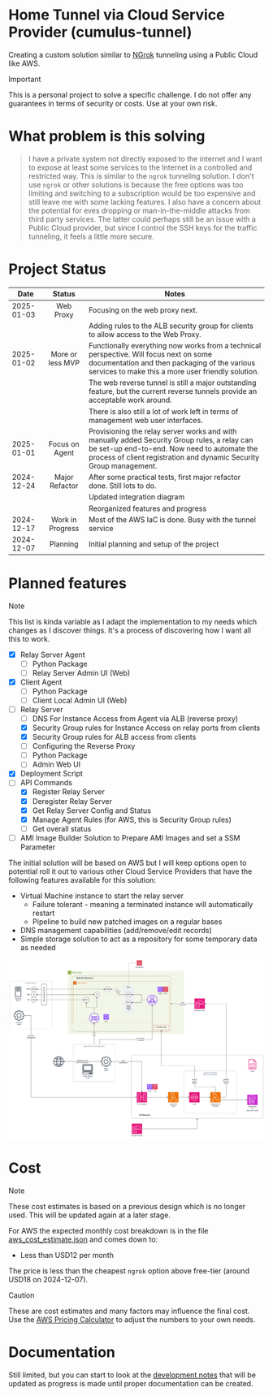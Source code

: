 # Home Tunnel via Cloud Service Provider (cumulus-tunnel)

Creating a custom solution similar to [NGrok](https://ngrok.com/our-product/secure-tunnels) tunneling using a Public Cloud like AWS.

> [!IMPORTANT]  
> This is a personal project to solve a specific challenge. I do not offer any guarantees in terms of security or costs. Use at your own risk.

# What problem is this solving

> I have a private system not directly exposed to the internet and I want to expose at least some services to the Internet 
> in a controlled and restricted way. This is similar to the `ngrok` tunneling solution. I don't use `ngrok` or other 
> solutions is because the free options was too limiting and switching to a subscription would be too expensive and still 
> leave me with some lacking features. I also have a concern about the potential for eves dropping or man-in-the-middle 
> attacks from third party services. The latter could perhaps still be an issue with a Public Cloud provider, but since I 
> control the SSH keys for the traffic tunneling, it feels a little more secure.

# Project Status

| Date       | Status           | Notes                                                                                                                                                                                                              |
|------------|:----------------:|--------------------------------------------------------------------------------------------------------------------------------------------------------------------------------------------------------------------|
| 2025-01-03 | Web Proxy        | Focusing on the web proxy next.                                                                                                                                                                                    |
|            |                  | Adding rules to the ALB security group for clients to allow access to the Web Proxy.                                                                                                                               |
| 2025-01-02 | More or less MVP | Functionally everything now works from a technical perspective. Will focus next on some documentation and then packaging of the various services to make this a more user friendly solution.                       |
|            |                  | The web reverse tunnel is still a major outstanding feature, but the current reverse tunnels provide an acceptable work around.                                                                                    |
|            |                  | There is also still a lot of work left in terms of management web user interfaces.                                                                                                                                 |
| 2025-01-01 | Focus on Agent   | Provisioning the relay server works and with manually added Security Group rules, a relay can be set-up end-to-end. Now need to automate the process of client registration and dynamic Security Group management. |
| 2024-12-24 | Major Refactor   | After some practical tests, first major refactor done. Still lots to do.                                                                                                                                           |
|            |                  | Updated integration diagram                                                                                                                                                                                        |
|            |                  | Reorganized features and progress                                                                                                                                                                                  |
| 2024-12-17 | Work in Progress | Most of the AWS IaC is done. Busy with the tunnel service                                                                                                                                                          |
| 2024-12-07 | Planning         | Initial planning and setup of the project                                                                                                                                                                          |

# Planned features

> [!NOTE]  
> This list is kinda variable as I adapt the implementation to my needs which changes as I discover things. It's a process of discovering how I want all this to work.

* [X] Relay Server Agent
  * [ ] Python Package
  * [ ] Relay Server Admin UI (Web)
* [X] Client Agent
  * [ ] Python Package
  * [ ] Client Local Admin UI (Web)
* [ ] Relay Server
  * [ ] DNS For Instance Access from Agent via ALB (reverse proxy)
  * [X] Security Group rules for Instance Access on relay ports from clients
  * [X] Security Group rules for ALB access from clients
  * [ ] Configuring the Reverse Proxy
  * [ ] Python Package
  * [ ] Admin Web UI
* [X] Deployment Script
* [ ] API Commands
  * [X] Register Relay Server
  * [X] Deregister Relay Server
  * [X] Get Relay Server Config and Status
  * [X] Manage Agent Rules (for AWS, this is Security Group rules)
  * [ ] Get overall status
* [ ] AMI Image Builder Solution to Prepare AMI Images and set a SSM Parameter

The initial solution will be based on AWS but I will keep options open to potential roll it out to various other Cloud Service Providers that have the following features available for this solution:

* Virtual Machine instance to start the relay server
  * Failure tolerant - meaning a terminated instance will automatically restart
  * Pipeline to build new patched images on a regular bases
* DNS management capabilities (add/remove/edit records)
* Simple storage solution to act as a repository for some temporary data as needed

![Integration Design Overview](./images/design-Integration.png)

# Cost

> [!NOTE]
> These cost estimates is based on a previous design which is no longer used. This will be updated again at a later stage.

For AWS the expected monthly cost breakdown is in the file [aws_cost_estimate.json](./aws_cost_estimate.json) and comes down to:

* Less than USD12 per month

The price is less than the cheapest `ngrok` option above free-tier (around USD18 on 2024-12-07).

> [!CAUTION]
> These are cost estimates and many factors may influence the final cost. Use the [AWS Pricing Calculator](https://calculator.aws/#/) to adjust the numbers to your own needs.

# Documentation

Still limited, but you can start to look at the [development notes](./DEV_NOTES.md) that will be updated as progress is made until proper documentation can be created.

